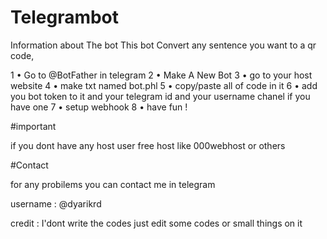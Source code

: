 # Telegrambot

Information about The bot This bot Convert any sentence you want to a qr code,

1 • Go to @BotFather in telegram
2 • Make A New Bot
3 • go to your host website 
4 • make txt named bot.phl
5 • copy/paste all of code in it
6 • add you bot token to it and your telegram id and your username chanel if you have one
7 • setup webhook 
8 • have fun !


#important

if you dont have any host user free host like 000webhost or others


#Contact

for any probilems you can contact me in telegram

username : @dyarikrd


credit :
I'dont write the codes just edit some codes or small things on it
